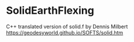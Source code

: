 # SolidEarthFlexing
C++ translated version of solid.f by Dennis Milbert https://geodesyworld.github.io/SOFTS/solid.htm
